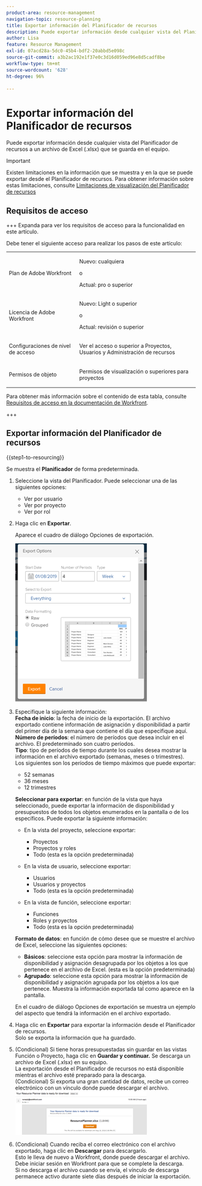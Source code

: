 ```yaml
---
product-area: resource-management
navigation-topic: resource-planning
title: Exportar información del Planificador de recursos
description: Puede exportar información desde cualquier vista del Planificador de recursos a un archivo de Excel (.xlsx) que se guarda en el equipo.
author: Lisa
feature: Resource Management
exl-id: 07acd28a-5dc0-45b4-bdf2-20abbd5e098c
source-git-commit: a3b2ac192e1f37e0c3d16d059ed96e8d5cadf8be
workflow-type: tm+mt
source-wordcount: '628'
ht-degree: 96%

---
```


# Exportar información del Planificador de recursos

Puede exportar información desde cualquier vista del Planificador de recursos a un archivo de Excel (.xlsx) que se guarda en el equipo.

>[!IMPORTANT]
>
>Existen limitaciones en la información que se muestra y en la que se puede exportar desde el Planificador de recursos. Para obtener información sobre estas limitaciones, consulte [Limitaciones de visualización del Planificador de recursos](../../resource-mgmt/resource-planning/resource-planner-display-limitations.md)

## Requisitos de acceso

+++ Expanda para ver los requisitos de acceso para la funcionalidad en este artículo.

Debe tener el siguiente acceso para realizar los pasos de este artículo:

<table style="table-layout:auto"> 
 <col> 
 <col> 
 <tbody> 
  <tr> 
   <td role="rowheader">Plan de Adobe Workfront</td> 
   <td><p>Nuevo: cualquiera</p>
       <p>o</p>
       <p>Actual: pro o superior</p> </td> 
  </tr> 
  <tr> 
   <td role="rowheader">Licencia de Adobe Workfront</td> 
   <td><p>Nuevo: Light o superior</p>
       <p>o</p>
       <p>Actual: revisión o superior</p></td>
  </tr> 
  <tr> 
   <td role="rowheader">Configuraciones de nivel de acceso</td> 
   <td> <p>Ver el acceso o superior a Proyectos, Usuarios y Administración de recursos</p> </td> 
  </tr> 
  <tr> 
   <td role="rowheader">Permisos de objeto</td> 
   <td> <p>Permisos de visualización o superiores para proyectos</p> </td> 
  </tr> 
 </tbody> 
</table>

Para obtener más información sobre el contenido de esta tabla, consulte [Requisitos de acceso en la documentación de Workfront](/help/quicksilver/administration-and-setup/add-users/access-levels-and-object-permissions/access-level-requirements-in-documentation.md).

+++

## Exportar información del Planificador de recursos

{{step1-to-resourcing}}

Se muestra el **Planificador** de forma predeterminada.

1. Seleccione la vista del Planificador. Puede seleccionar una de las siguientes opciones:

   * Ver por usuario
   * Ver por proyecto
   * Ver por rol

1. Haga clic en **Exportar**.

   Aparece el cuadro de diálogo Opciones de exportación.

   ![Opciones de exportación](assets/rp-export-options-box-350x421.png)

1. Especifique la siguiente información:\
   **Fecha de inicio**: la fecha de inicio de la exportación. El archivo exportado contiene información de asignación y disponibilidad a partir del primer día de la semana que contiene el día que especifique aquí.\
   **Número de períodos**: el número de períodos que desea incluir en el archivo. El predeterminado son cuatro períodos.\
   **Tipo**: tipo de períodos de tiempo durante los cuales desea mostrar la información en el archivo exportado (semanas, meses o trimestres).\
   Los siguientes son los períodos de tiempo máximos que puede exportar:

   * 52 semanas
   * 36 meses
   * 12 trimestres

   **Seleccionar para exportar**: en función de la vista que haya seleccionado, puede exportar la información de disponibilidad y presupuestos de todos los objetos enumerados en la pantalla o de los específicos.
Puede exportar la siguiente información:

   * En la vista del proyecto, seleccione exportar:

      * Proyectos
      * Proyectos y roles
      * Todo (esta es la opción predeterminada)

   * En la vista de usuario, seleccione exportar:

      * Usuarios
      * Usuarios y proyectos
      * Todo (esta es la opción predeterminada)

   * En la vista de función, seleccione exportar:

      * Funciones
      * Roles y proyectos
      * Todo (esta es la opción predeterminada)

   **Formato de datos**: en función de cómo desee que se muestre el archivo de Excel, seleccione las siguientes opciones:

   * **Básicos**: seleccione esta opción para mostrar la información de disponibilidad y asignación desagrupada por los objetos a los que pertenece en el archivo de Excel. (esta es la opción predeterminada)
   * **Agrupado**: seleccione esta opción para mostrar la información de disponibilidad y asignación agrupada por los objetos a los que pertenece. Muestra la información exportada tal como aparece en la pantalla.

   En el cuadro de diálogo Opciones de exportación se muestra un ejemplo del aspecto que tendrá la información en el archivo exportado.

1. Haga clic en **Exportar** para exportar la información desde el Planificador de recursos.\
   Solo se exporta la información que ha guardado.

1. (Condicional) Si tiene horas presupuestadas sin guardar en las vistas Función o Proyecto, haga clic en **Guardar y continuar.**
Se descarga un archivo de Excel (.xlsx) en su equipo.\
   La exportación desde el Planificador de recursos no está disponible mientras el archivo esté preparado para la descarga.\
   (Condicional) Si exporta una gran cantidad de datos, recibe un correo electrónico con un vínculo donde puede descargar el archivo.\
   ![RP_eamil_with_exported_planner_attached.png](assets/rp-eamil-with-exported-planner-attached-350x116.png)

1. (Condicional) Cuando reciba el correo electrónico con el archivo exportado, haga clic en **Descargar** para descargarlo.\
   Esto le lleva de nuevo a Workfront, donde puede descargar el archivo.\
   Debe iniciar sesión en Workfront para que se complete la descarga.\
   Si no descarga el archivo cuando se envía, el vínculo de descarga permanece activo durante siete días después de iniciar la exportación.
